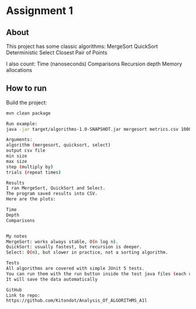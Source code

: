 # Assignment 1 

## About
This project has some classic algorithms:
MergeSort
QuickSort
Deterministic Select
Closest Pair of Points

I also count:
Time (nanoseconds)
Comparisons
Recursion depth
Memory allocations



## How to run
Build the project:
```bash
mvn clean package

Run example:
java -jar target/algorithms-1.0-SNAPSHOT.jar mergesort metrics.csv 1000 64000 2 3

Arguments:
algorithm (mergesort, quicksort, select)
output csv file
min size
max size
step (multiply by)
trials (repeat times)

Results
I ran MergeSort, QuickSort and Select.
The program saved results into CSV.
Here are the plots:

Time
Depth
Comparisons


My notes
MergeSort: works always stable, O(n log n).
QuickSort: usually fastest, but recursion is deeper.
Select: O(n), but slower in practice, not a sorting algorithm.

Tests
All algorithms are covered with simple JUnit 5 tests.
You can run them with the run button inside the test java files (each of them)
It will save the data automatically

GitHub
Link to repo:
https://github.com/Kitondot/Analysis_Of_ALGORITHMS_A1l
